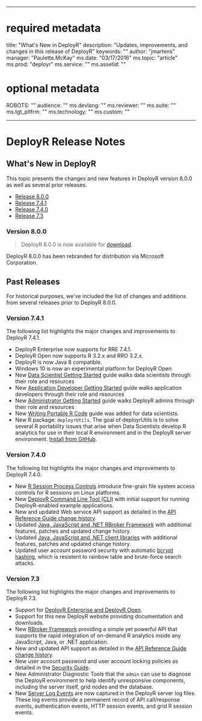 
---

# required metadata
title: "What's New in DeployR"
description: "Updates, improvements, and changes in this release of DeployR"
keywords: ""
author: "jmartens"
manager: "Paulette.McKay"
ms.date: "03/17/2016"
ms.topic: "article"
ms.prod: "deployr"
ms.service: ""
ms.assetid: ""

# optional metadata
ROBOTS: ""
audience: ""
ms.devlang: ""
ms.reviewer: ""
ms.suite: ""
ms.tgt_pltfrm: ""
ms.technology: ""
ms.custom: ""

---

# DeployR Release Notes

## What's New in DeployR

This topic presents the changes and new features in DeployR version 8.0.0 as well as several prior releases.

-   [Release 8.0.0](#v0800)
-   [Release 7.4.1](#v0741)
-   [Release 7.4.0](#v0740)
-   [Release 7.3](#v0730)

### Version 8.0.0

> DeployR 8.0.0 is now available for [download](https://deployr.revolutionanalytics.com/download).

DeployR 8.0.0 has been rebranded for distribution via Microsoft Corporation.

## Past Releases

For historical purposes, we've included the list of changes and additions from several releases prior to DeployR 8.0.0.

### Version 7.4.1

The following list highlights the major changes and improvements to DeployR 7.4.1.

-   DeployR Enterprise now supports for RRE 7.4.1.
-   DeployR Open now supports R 3.2.x and RRO 3.2.x.
-   DeployR is now Java 8 compatible.
-   Windows 10 is now an experimental platform for DeployR Open.
-   New [Data Scientist Getting Started](https://deployr.revolutionanalytics.com/documents/getting-started/data-scientist/) guide walks data scientists through their role and resources
-   New [Application Developer Getting Started](https://deployr.revolutionanalytics.com/documents/getting-started/application-developer/) guide walks application developers through their role and resources
-   New [Administrator Getting Started](https://deployr.revolutionanalytics.com/documents/getting-started/administrator/) guide walks DeployR admins through their role and resources
-   New [Writing Portable R Code](https://deployr.revolutionanalytics.com/documents/dev/scientist-portable-code/) guide was added for data scientists.
-   New R package: `deployrUtils`. The goal of deployrUtils is to solve several R portability issues that arise when Data Scientists develop R analytics for use in their local R environment and in the DeployR server environment. [Install from GitHub](https://github.com/deployr/deployrUtils/releases).

### Version 7.4.0

The following list highlights the major changes and improvements to DeployR 7.4.0.

-   New [R Session Process Controls](https://deployr.revolutionanalytics.com/documents/admin/security/#processcontrols) introduce fine-grain file system access controls for R sessions on Linux platforms.
-   New [DeployR Command Line Tool (CLI)](https://github.com/deployr/deployr-cli) with initial support for running DeployR-enabled example applications.
-   New and updated Web service API support as detailed in the [API Reference Guide change history](https://deployr.revolutionanalytics.com/documents/dev/api-doc/guide/74changehistory.html).
-   Updated [Java, JavaScript and .NET RBroker Framework](https://github.com/deployr?query=rbroker) with additional features, patches and updated change history.
-   Updated [Java, JavaScript and .NET client libraries](https://github.com/deployr?query=client) with additional features, patches and updated change history.
-   Updated user account password security with automatic [bcrypt hashing](https://en.wikipedia.org/wiki/Bcrypt), which is resistent to rainbow table and brute-force search attacks.

### Version 7.3

The following list highlights the major changes and improvements to DeployR 7.3.

-   Support for [DeployR Enterprise and DeployR Open](https://deployr.revolutionanalytics.com/download).
-   Support for this new DeployR website providing documentation and downloads.
-   New [RBroker Framework](https://deployr.revolutionanalytics.com/docanddown/#rbroker) providing a simple yet powerful API that supports the rapid integration of on-demand R analytics inside any JavaScript, Java, or .NET application.
-   New and updated API support as detailed in the [API Reference Guide change history](https://deployr.revolutionanalytics.com/documents/dev/api-doc/guide/73changehistory.html).
-   New user account password and user account locking policies as detailed in the [Security Guide](https://deployr.revolutionanalytics.com/documents/admin/security/).
-   New Administrator Diagnostic Tools that the `admin` can use to diagnose the DeployR environment to help identify unresponsive components, including the server itself, grid nodes and the database.
-   New [Server Log Events](https://deployr.revolutionanalytics.com/documents/admin/common/#logs) are now captured in the DeployR server log files. These log events provide a permanent record of API call/response events, authentication events, HTTP session events, and grid R session events.
